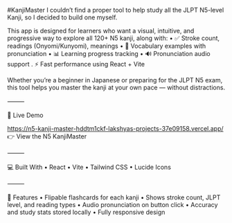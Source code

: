 #KanjiMaster
I couldn’t find a proper tool to help study all the JLPT N5-level Kanji, so I decided to build one myself.

This app is designed for learners who want a visual, intuitive, and progressive way to explore all 120+ N5 kanji, along with:
	•	✅ Stroke count, readings (Onyomi/Kunyomi), meanings
	•	🧠 Vocabulary examples with pronunciation
	•	📊 Learning progress tracking
	•	🔊 Pronunciation audio support
	.       ⚡ Fast performance using React + Vite
	
Whether you’re a beginner in Japanese or preparing for the JLPT N5 exam, this tool helps you master the kanji at your own pace — without distractions.

⸻

🚀 Live Demo

https://n5-kanji-master-hddtm1ckf-lakshyas-projects-37e09158.vercel.app/
👉 View the N5 KanjiMaster 

⸻

💻 Built With
	•	React
	•	Vite
	•	Tailwind CSS
	•	Lucide Icons

⸻

📂 Features
	•	Flipable flashcards for each kanji
	•	Shows stroke count, JLPT level, and reading types
	•	Audio pronunciation on button click
	•	Accuracy and study stats stored locally
	•	Fully responsive design

